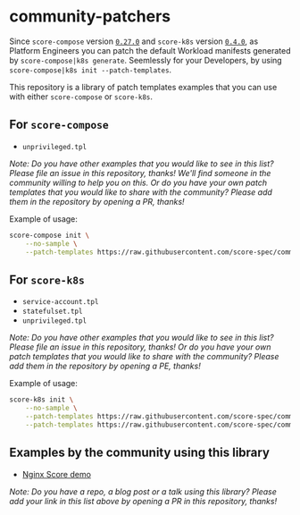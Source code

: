 # community-patchers

Since `score-compose` version [`0.27.0`](https://github.com/score-spec/score-compose/releases/tag/0.27.0) and `score-k8s` version [`0.4.0`](https://github.com/score-spec/score-k8s/releases/tag/0.4.0), as Platform Engineers you can patch the default Workload manifests generated by `score-compose|k8s generate`. Seemlessly for your Developers, by using `score-compose|k8s init --patch-templates`.

This repository is a library of patch templates examples that you can use with either `score-compose` or `score-k8s`.

## For `score-compose`

- `unprivileged.tpl`

_Note: Do you have other examples that you would like to see in this list? Please file an issue in this repository, thanks! We'll find someone in the community willing to help you on this. Or do you have your own patch templates that you would like to share with the community? Please add them in the repository by opening a PR, thanks!_

Example of usage:
```bash
score-compose init \
    --no-sample \
    --patch-templates https://raw.githubusercontent.com/score-spec/community-patchers/refs/heads/main/score-compose/service-account.tpl \
```

## For `score-k8s`

- `service-account.tpl`
- `statefulset.tpl`
- `unprivileged.tpl`

_Note: Do you have other examples that you would like to see in this list? Please file an issue in this repository, thanks! Or do you have your own patch templates that you would like to share with the community? Please add them in the repository by opening a PE, thanks!_

Example of usage:
```bash
score-k8s init \
    --no-sample \
    --patch-templates https://raw.githubusercontent.com/score-spec/community-patchers/refs/heads/main/score-k8s/unprivileged.tpl \
    --patch-templates https://raw.githubusercontent.com/score-spec/community-patchers/refs/heads/main/score-k8s/service-account.tpl
```

## Examples by the community using this library

- [Nginx Score demo](https://github.com/mathieu-benoit/nginx-score-demo)

_Note: Do you have a repo, a blog post or a talk using this library? Please add your link in this list above by opening a PR in this repository, thanks!_
